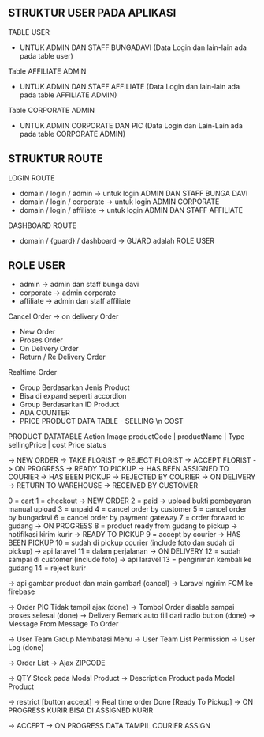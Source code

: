 ## STRUKTUR USER PADA APLIKASI

TABLE USER 
- UNTUK ADMIN DAN STAFF BUNGADAVI (Data Login dan lain-lain ada pada table user)

Table AFFILIATE ADMIN
- UNTUK ADMIN DAN STAFF AFFILIATE (Data Login dan lain-lain ada pada table AFFILIATE ADMIN)

Table CORPORATE ADMIN
- UNTUK ADMIN CORPORATE DAN PIC (Data Login dan Lain-Lain ada pada table CORPORATE ADMIN)

## STRUKTUR ROUTE
LOGIN ROUTE
- domain / login / admin -> untuk login ADMIN DAN STAFF BUNGA DAVI
- domain / login / corporate -> untuk login ADMIN CORPORATE
- domain / login / affiliate -> untuk login ADMIN DAN STAFF AFFILIATE

DASHBOARD ROUTE
- domain / {guard} / dashboard -> GUARD adalah ROLE USER

## ROLE USER
- admin -> admin dan staff bunga davi
- corporate -> admin corporate
- affiliate -> admin dan staff affiliate

Cancel Order -> on delivery Order
- New Order
- Proses Order
- On Delivery Order
- Return / Re Delivery Order

Realtime Order
- Group Berdasarkan Jenis Product
- Bisa di expand seperti accordion
- Group Berdasarkan ID Product 
- ADA COUNTER
- PRICE PRODUCT DATA TABLE - SELLING \n COST

PRODUCT DATATABLE
Action
Image
productCode | productName | Type
sellingPrice | cost Price
status

-> NEW ORDER
-> TAKE FLORIST
-> REJECT FLORIST
-> ACCEPT FLORIST
-> ON PROGRESS
-> READY TO PICKUP
-> HAS BEEN ASSIGNED TO COURIER
-> HAS BEEN PICKUP
-> REJECTED BY COURIER
-> ON DELIVERY
-> RETURN TO WAREHOUSE
-> RECEIVED BY CUSTOMER

0 = cart
1 = checkout -> NEW ORDER
2 = paid -> upload bukti pembayaran manual upload
3 = unpaid
4 = cancel order by customer
5 = cancel order by bungadavi
6 = cancel order by payment gateway
7 = order forward to gudang -> ON PROGRESS
8 = product ready from gudang to pickup -> notifikasi kirim kurir -> READY TO PICKUP
9 = accept by courier -> HAS BEEN PICKUP
10 = sudah di pickup courier (include foto dan sudah di pickup) -> api laravel
11 = dalam perjalanan -> ON DELIVERY
12 = sudah sampai di customer (include foto) -> api laravel
13 = pengiriman kembali ke gudang
14 = reject kurir

-> api gambar product dan main gambar! (cancel)
-> Laravel ngirim FCM ke firebase

-> Order PIC Tidak tampil ajax (done)
-> Tombol Order disable sampai proses selesai (done)
-> Delivery Remark auto fill dari radio button (done)
-> Message From Message To Order

-> User Team Group Membatasi Menu
-> User Team List Permission 
-> User Log (done)

-> Order List
-> Ajax ZIPCODE

-> QTY Stock pada Modal Product
-> Description Product pada Modal Product

-> restrict [button accept]
-> Real time order Done [Ready To Pickup]
-> ON PROGRESS KURIR BISA DI ASSIGNED KURIR

-> ACCEPT -> ON PROGRESS DATA TAMPIL COURIER ASSIGN
